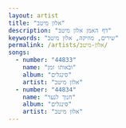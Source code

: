 ```yaml
---
layout: artist
title: "אלון מיטב"
description: "דף האמן אלון מיטב"
keywords: "שירים, מוזיקה, אלון מיטב"
permalink: /artists/אלון-מיטב/
songs:
  - number: "44833"
    name: "ובאותו זמן"
    album: "סינגלים"
    artist: "אלון מיטב"
  - number: "44834"
    name: "חנוך לנער"
    album: "סינגלים"
    artist: "אלון מיטב"
---
```

